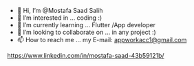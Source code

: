 - 👋 Hi, I’m @Mostafa Saad Salih
- 👀 I’m interested in ... coding :) 
- 🌱 I’m currently learning ... Flutter /App developer
- 💞️ I’m looking to collaborate on ... in any project :)
- 📫 How to reach me ... my E-mail: appworkacc1@gmail.com 

<!---
MostafaSaadSalih/MostafaSaadSalih is a ✨ special ✨ repository because its `README.md` (this file) appears on your GitHub profile.
You can click the Preview link to take a look at your changes.
--->





https://www.linkedin.com/in/mostafa-saad-43b59121b/
